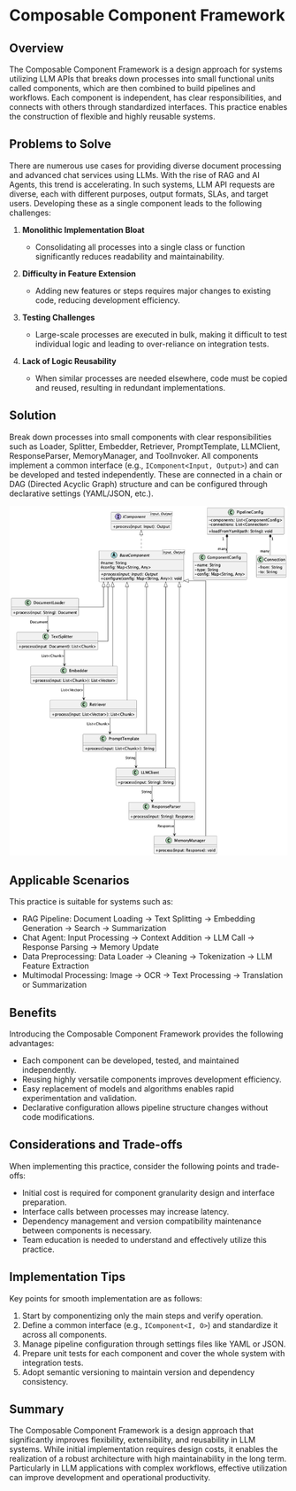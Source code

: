 # Composable Component Framework

## Overview

The Composable Component Framework is a design approach for systems utilizing LLM APIs that breaks down processes into small functional units called components, which are then combined to build pipelines and workflows. Each component is independent, has clear responsibilities, and connects with others through standardized interfaces. This practice enables the construction of flexible and highly reusable systems.

## Problems to Solve

There are numerous use cases for providing diverse document processing and advanced chat services using LLMs. With the rise of RAG and AI Agents, this trend is accelerating. In such systems, LLM API requests are diverse, each with different purposes, output formats, SLAs, and target users. Developing these as a single component leads to the following challenges:

1. **Monolithic Implementation Bloat**
   - Consolidating all processes into a single class or function significantly reduces readability and maintainability.

2. **Difficulty in Feature Extension**
   - Adding new features or steps requires major changes to existing code, reducing development efficiency.

3. **Testing Challenges**
   - Large-scale processes are executed in bulk, making it difficult to test individual logic and leading to over-reliance on integration tests.

4. **Lack of Logic Reusability**
   - When similar processes are needed elsewhere, code must be copied and reused, resulting in redundant implementations.

## Solution

Break down processes into small components with clear responsibilities such as Loader, Splitter, Embedder, Retriever, PromptTemplate, LLMClient, ResponseParser, MemoryManager, and ToolInvoker. All components implement a common interface (e.g., `IComponent<Input, Output>`) and can be developed and tested independently. These are connected in a chain or DAG (Directed Acyclic Graph) structure and can be configured through declarative settings (YAML/JSON, etc.).

![img](uml/images/composable_component_framework_pattern.png)

## Applicable Scenarios

This practice is suitable for systems such as:

- RAG Pipeline: Document Loading → Text Splitting → Embedding Generation → Search → Summarization
- Chat Agent: Input Processing → Context Addition → LLM Call → Response Parsing → Memory Update
- Data Preprocessing: Data Loader → Cleaning → Tokenization → LLM Feature Extraction
- Multimodal Processing: Image → OCR → Text Processing → Translation or Summarization

## Benefits

Introducing the Composable Component Framework provides the following advantages:

- Each component can be developed, tested, and maintained independently.
- Reusing highly versatile components improves development efficiency.
- Easy replacement of models and algorithms enables rapid experimentation and validation.
- Declarative configuration allows pipeline structure changes without code modifications.

## Considerations and Trade-offs

When implementing this practice, consider the following points and trade-offs:

- Initial cost is required for component granularity design and interface preparation.
- Interface calls between processes may increase latency.
- Dependency management and version compatibility maintenance between components is necessary.
- Team education is needed to understand and effectively utilize this practice.

## Implementation Tips

Key points for smooth implementation are as follows:

1. Start by componentizing only the main steps and verify operation.
2. Define a common interface (e.g., `IComponent<I, O>`) and standardize it across all components.
3. Manage pipeline configuration through settings files like YAML or JSON.
4. Prepare unit tests for each component and cover the whole system with integration tests.
5. Adopt semantic versioning to maintain version and dependency consistency.

## Summary

The Composable Component Framework is a design approach that significantly improves flexibility, extensibility, and reusability in LLM systems. While initial implementation requires design costs, it enables the realization of a robust architecture with high maintainability in the long term. Particularly in LLM applications with complex workflows, effective utilization can improve development and operational productivity.
